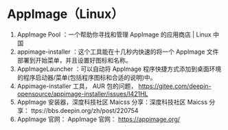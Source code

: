 # AppImage（Linux）

1. AppImage Pool ：一个帮助你寻找和管理 AppImage 的应用商店 | Linux 中国
2. appimage-installer ：这个工具能在十几秒内快速的将一个 AppImage 文件部署到开始菜单，并且设置好图标和名称。
3. AppImageLauncher ：可以自动将 AppImage 程序快捷方式添加到桌面环境的程序启动器/菜单(包括程序图标和合适的说明)中。
4. Appimage-installer 工具， AUR 包的问题， https://gitee.com/deepin-opensource/appimage-installer/issues/I421HL
5. AppImage 安装器，深度科技社区 Maicss 分享：深度科技社区 Maicss 分享： ttps://bbs.deepin.org/zh/post/220754
6. AppImage 官网： AppImage 官网： https://appimage.org/
